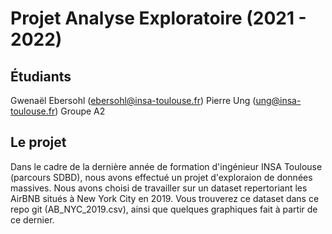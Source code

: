 # Projet Analyse Exploratoire (2021 - 2022)

## Étudiants
Gwenaël Ebersohl (ebersohl@insa-toulouse.fr)
Pierre Ung (ung@insa-toulouse.fr)
Groupe A2

## Le projet
Dans le cadre de la dernière année de formation d'ingénieur INSA Toulouse (parcours SDBD), nous avons effectué un projet d'exploraion de données massives.
Nous avons choisi de travailler sur un dataset repertoriant les AirBNB situés à New York City en 2019. Vous trouverez ce dataset dans ce repo git (AB_NYC_2019.csv), ainsi que quelques graphiques fait à partir de ce dernier.
